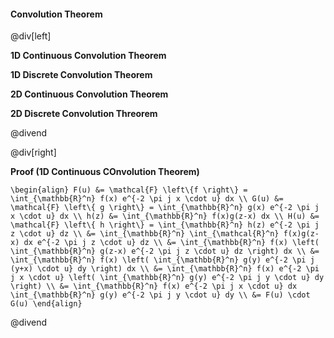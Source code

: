 #### Convolution Theorem

@div[left]

__1D Continuous Convolution Theorem__<br>

__1D Discrete Convolution Theorem__<br>

__2D Continuous Convolution Theorem__<br>

__2D Discrete Convolution Threorem__<br>


@divend

@div[right]

__Proof (1D Continuous COnvolution Theorem)__

`\begin{align} F(u) &= \mathcal{F} \left\{f \right\} = \int_{\mathbb{R}^n} f(x) e^{-2 \pi j x \cdot u} dx \\ G(u) &= \mathcal{F} \left\{ g \right\} = \int_{\mathbb{R}^n} g(x) e^{-2 \pi j x \cdot u} dx \\ h(z) &= \int_{\mathbb{R}^n} f(x)g(z-x) dx \\ H(u) &= \mathcal{F} \left\{ h \right\} = \int_{\mathbb{R}^n} h(z) e^{-2 \pi j z \cdot u} dz \\ &= \int_{\mathbb{R}^n} \int_{\mathcal{R}^n} f(x)g(z-x) dx e^{-2 \pi j z \cdot u} dz \\ &= \int_{\mathbb{R}^n} f(x) \left( \int_{\mathbb{R}^n} g(z-x) e^{-2 \pi j z \cdot u} dz \right) dx \\ &= \int_{\mathbb{R}^n} f(x) \left( \int_{\mathbb{R}^n} g(y) e^{-2 \pi j (y+x) \cdot u} dy \right) dx \\ &= \int_{\mathbb{R}^n} f(x) e^{-2 \pi j x \cdot u} \left( \int_{\mathbb{R}^n} g(y) e^{-2 \pi j y \cdot u} dy \right) \\ &= \int_{\mathbb{R}^n} f(x) e^{-2 \pi j x \cdot u} dx \int_{\mathbb{R}^n} g(y) e^{-2 \pi j y \cdot u} dy \\ &= F(u) \cdot G(u) \end{align}`

@divend